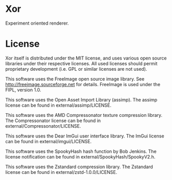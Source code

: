 # Xor

Experiment oriented renderer.

# License

Xor itself is distributed under the MIT license, and uses various open
source libraries under their respective licenses. All used licenses
should permit proprietary development (i.e. GPL or similar licenses are
not used).

This software uses the FreeImage open source image library. See
http://freeimage.sourceforge.net for details. FreeImage is used under
the FIPL, version 1.0.

This software uses the Open Asset Import Library (assimp). The assimp
license can be found in external/assimp/LICENSE.

This software uses the AMD Compressonator texture compression library.
The Compressonator license can be found in
external/Compressonator/LICENSE.

This software uses the Dear ImGui user interface library. The ImGui
license can be found in external/imgui/LICENSE.

This software uses the SpookyHash hash function by Bob Jenkins. The
license notification can be found in external/SpookyHash/SpookyV2.h.
 
This software uses the Zstandard compression library. The Zstandard
license can be found in external/zstd-1.0.0/LICENSE.

